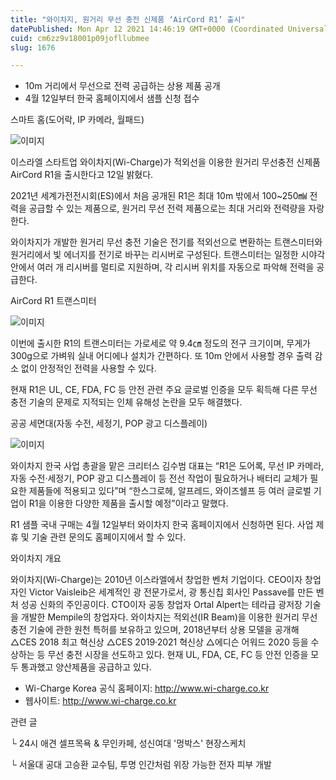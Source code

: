 ```yaml
---
title: "와이차지, 원거리 무선 충전 신제품 ‘AirCord R1’ 출시"
datePublished: Mon Apr 12 2021 14:46:19 GMT+0000 (Coordinated Universal Time)
cuid: cm6zz9v18001p09jofllubmee
slug: 1676

---
```



- 10m 거리에서 무선으로 전력 공급하는 상용 제품 공개
- 4월 12일부터 한국 홈페이지에서 샘플 신청 접수

스마트 홈(도어락, IP 카메라, 월패드)

![이미지](https://cdn.hashnode.com/res/hashnode/image/upload/v1739247861192/7c07b4bf-e62c-4c99-a508-70e5177e49ce.jpeg)

이스라엘 스타트업 와이차지(Wi-Charge)가 적외선을 이용한 원거리 무선충전 신제품 AirCord R1을 출시한다고 12일 밝혔다.

2021년 세계가전전시회(ES)에서 처음 공개된 R1은 최대 10m 밖에서 100~250㎽ 전력을 공급할 수 있는 제품으로, 원거리 무선 전력 제품으로는 최대 거리와 전력량을 자랑한다.

와이차지가 개발한 원거리 무선 충전 기술은 전기를 적외선으로 변환하는 트랜스미터와 원거리에서 빛 에너지를 전기로 바꾸는 리시버로 구성된다. 트랜스미터는 일정한 시야각 안에서 여러 개 리시버를 멀티로 지원하며, 각 리시버 위치를 자동으로 파악해 전력을 공급한다.

AirCord R1 트랜스미터

![이미지](https://cdn.hashnode.com/res/hashnode/image/upload/v1739247863300/7789336f-de20-4fdb-8071-cc7fa138b126.jpeg)

이번에 출시한 R1의 트랜스미터는 가로세로 약 9.4㎝ 정도의 전구 크기이며, 무게가 300g으로 가벼워 실내 어디에나 설치가 간편하다. 또 10m 안에서 사용할 경우 출력 감소 없이 안정적인 전력을 사용할 수 있다.

현재 R1은 UL, CE, FDA, FC 등 안전 관련 주요 글로벌 인증을 모두 획득해 다른 무선 충전 기술의 문제로 지적되는 인체 유해성 논란을 모두 해결했다.

공공 세면대(자동 수전, 세정기, POP 광고 디스플레이)

![이미지](https://cdn.hashnode.com/res/hashnode/image/upload/v1739247865373/4415a14c-263e-4748-b683-d188e6122dab.jpeg)

와이차지 한국 사업 총괄을 맡은 크리터스 김수범 대표는 “R1은 도어록, 무선 IP 카메라, 자동 수전·세정기, POP 광고 디스플레이 등 전선 작업이 필요하거나 배터리 교체가 필요한 제품들에 적용되고 있다”며 “한스그로헤, 알프레드, 와이즈쉘프 등 여러 글로벌 기업이 R1을 이용한 다양한 제품을 출시할 예정”이라고 말했다.

R1 샘플 국내 구매는 4월 12일부터 와이차지 한국 홈페이지에서 신청하면 된다. 사업 제휴 및 기술 관련 문의도 홈페이지에서 할 수 있다.

와이차지 개요

와이차지(Wi-Charge)는 2010년 이스라엘에서 창업한 벤처 기업이다. CEO이자 창업자인 Victor Vaisleib은 세계적인 광 전문가로서, 광 통신칩 회사인 Passave를 만든 벤처 성공 신화의 주인공이다. CTO이자 공동 창업자 Ortal Alpert는 테라급 광저장 기술을 개발한 Mempile의 창업자다. 와이차지는 적외선(IR Beam)을 이용한 원거리 무선충전 기술에 관한 원천 특허를 보유하고 있으며, 2018년부터 상용 모델을 공개해 △CES 2018 최고 혁신상 △CES 2019·2021 혁신상 △에디슨 어워드 2020 등을 수상하는 등 무선 충전 시장을 선도하고 있다. 현재 UL, FDA, CE, FC 등 안전 인증을 모두 통과했고 양산제품을 공급하고 있다.

- Wi-Charge Korea 공식 홈페이지: http://www.wi-charge.co.kr
- 웹사이트: http://www.wi-charge.co.kr

관련 글

└ 24시 애견 셀프목욕 & 무인카페, 성신여대 '멍박스' 현장스케치

└ 서울대 공대 고승환 교수팀, 투명 인간처럼 위장 가능한 전자 피부 개발